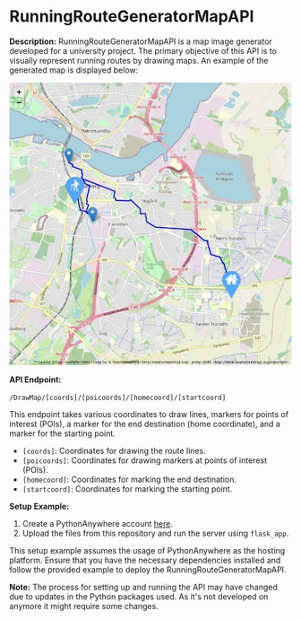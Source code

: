 # RunningRouteGeneratorMapAPI

**Description:**
RunningRouteGeneratorMapAPI is a map image generator developed for a university project. The primary objective of this API is to visually represent running routes by drawing maps. An example of the generated map is displayed below:

![Drawn Map](https://github.com/eske4/RRG/blob/main/MapAPI/Images/DrawMap.png)

**API Endpoint:**

`/DrawMap/[coords]/[poicoords]/[homecoord]/[startcoord]`

This endpoint takes various coordinates to draw lines, markers for points of interest (POIs), a marker for the end destination (home coordinate), and a marker for the starting point.

- `[coords]`: Coordinates for drawing the route lines.
- `[poicoords]`: Coordinates for drawing markers at points of interest (POIs).
- `[homecoord]`: Coordinates for marking the end destination.
- `[startcoord]`: Coordinates for marking the starting point.

**Setup Example:**

1. Create a PythonAnywhere account [here](https://www.pythonanywhere.com).
2. Upload the files from this repository and run the server using `flask_app`.

This setup example assumes the usage of PythonAnywhere as the hosting platform. Ensure that you have the necessary dependencies installed and follow the provided example to deploy the RunningRouteGeneratorMapAPI.

**Note:** The process for setting up and running the API may have changed due to updates in the Python packages used. As it's not developed on anymore it might require some changes.
